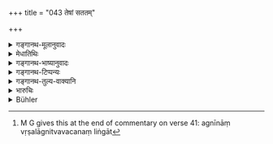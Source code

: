 +++
title = "043 तेषां सततम्"

+++

<details><summary>गङ्गानथ-मूलानुवादः</summary>

The giver shall cut across his miseries by putting his foot upon the heads of those fools who attend upon the Śūdra’s fires.—(43)
</details>

<details><summary>मेधातिथिः</summary>

अग्नीनां **वृषलाग्न्**इत्ववचनं लिङ्गात्[^३६] पूर्वविध्यतिक्रमे दोषाभिधाने निखिलप्रकरणम् एतत् ॥ १०.४३ ॥


[^३६]:
     M G gives this at the end of commentary on verse 41: agnīnāṃ vṛṣalāgnitvavacanaṃ liṅgāt
</details>

<details><summary>गङ्गानथ-भाष्यानुवादः</summary>

The fires are spoken of as ‘the Śūdra’s’ in the sense just explained.

The whole of this section sets forth the evil effects arising from the transgression of the above-mentioned rules—(43)
</details>

<details><summary>गङ्गानथ-टिप्पन्यः</summary>

This verse is quoted in *Aparārka* (p. 168).
</details>

<details><summary>गङ्गानथ-तुल्य-वाक्यानि</summary>

**(verses 11.42-43)  
**

[\[See
above.—11.24.\]]
</details>

<details><summary>भारुचिः</summary>

परिसमाप्त एतस्मिन्न् अखिलप्रकरणे तत्रैव स्थितम् "अतः प्रवक्ष्यामि प्रायश्चित्तविधिं शुभम्" इति । यतः प्रायश्चित्ताभिधित्सया सामान्यतस् तन्निमित्तान्य् एव तावद् आदाव् उच्यन्ते ॥ ११.४२ ॥
</details>

<details><summary>Bühler</summary>

043	Treading with his foot on the heads of those fools who worship a fire (kindled at the expense) of a Sudra, the giver (of the wealth) shall always pass over his miseries (in the next world).
</details>

